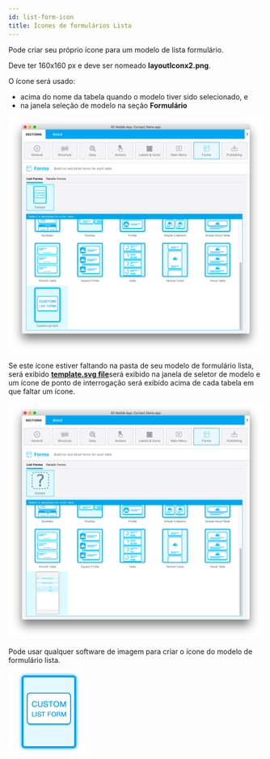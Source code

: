 ```yaml
---
id: list-form-icon
title: Ìcones de formulários Lista
---
```


Pode criar seu próprio ícone para um modelo de lista formulário.

Deve ter 160x160 px e deve ser nomeado **layoutIconx2.png**.

O ícone será usado:

* acima do nome da tabela quando o modelo tiver sido selecionado, e
* na janela seleção de modelo na seção **Formulário**

![Custom listform template](img/custom-listform-template.png)

Se este ícone estiver faltando na pasta de seu modelo de formulário lista, será exibido [**template.svg file**](list-form-template.md)será exibido na janela de seletor de modelo e um ícone de ponto de interrogação será exibido acima de cada tabela em que faltar um ícone.

![Missing listform icon custom template](img/missing-listform-icon-custom-template.png)

Pode usar qualquer software de imagem para criar o ícone do modelo de formulário lista.

![Custom listform template icon](img/custom-list-form-icon.png)
